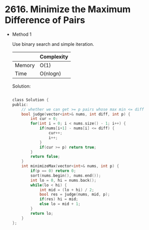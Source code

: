 # 2616. Minimize the Maximum Difference of Pairs 
- Method 1

    Use binary search and simple iteration.

    | |   Complexity  |
    | ----------- | ----------- | 
    |  Memory     | O(1) | 
    |      Time       |  O(nlogn) | 


    Solution:

    ``` h

    class Solution {
    public:
        // whether we can get >= p pairs whose max min <= diff
        bool judge(vector<int>& nums, int diff, int p) {
            int cur = 0;
            for(int i = 0; i < nums.size() - 1; i++) {
                if(nums[i+1] - nums[i] <= diff) {
                    cur++;
                    i++;
                }
                if(cur >= p) return true;
            }
            return false;
        }
        int minimizeMax(vector<int>& nums, int p) {
            if(p == 0) return 0;
            sort(nums.begin(), nums.end());
            int lo = 0, hi = nums.back();
            while(lo < hi) {
                int mid = (lo + hi) / 2;
                bool res = judge(nums, mid, p);
                if(res) hi = mid;
                else lo = mid + 1;
            }
            return lo;
        }
    };

    ```

<!-- - Method 2

    This is another method.

    | |   Complexity  |
    | ----------- | ----------- | 
    |  Memory     | O(n) | 
    |      Time       |  O(n) | 


    Solution:

    ``` h



    ```

- Additional Knowledge:
       
    Here are some additional knowledge.



<br> -->